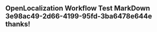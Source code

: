 <properties
ms.topic="hero-topic"
ms.test1="hero-topic"
ms.test2="test"/>

## OpenLocalization Workflow Test MarkDown 3e98ac49-2d66-4199-95fd-3ba6478e644e thanks!
